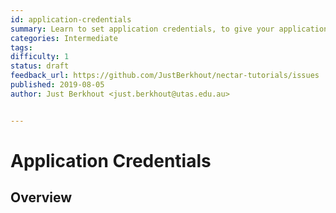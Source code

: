 ```yaml
---
id: application-credentials
summary: Learn to set application credentials, to give your applications access to your Nectar resources. 
categories: Intermediate
tags: 
difficulty: 1
status: draft
feedback_url: https://github.com/JustBerkhout/nectar-tutorials/issues
published: 2019-08-05
author: Just Berkhout <just.berkhout@utas.edu.au>


---
```


# Application Credentials

## Overview

